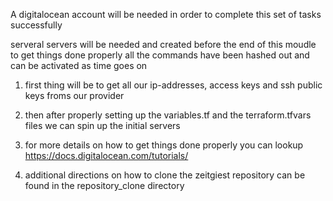 A digitalocean account will be needed in order to complete this set of tasks successfully 

serveral servers will be needed and created before the end of this moudle 
to get things done properly all the commands have been hashed out and can be activated as time goes on

1. first thing will be to get all our ip-addresses, access keys and ssh public keys froms our provider 

2. then after properly setting up the variables.tf and the terraform.tfvars files we can spin up the initial servers 

3. for more details on how to get things done properly you can lookup https://docs.digitalocean.com/tutorials/

4. additional directions on how to clone the zeitgiest repository can be found in the repository_clone directory


